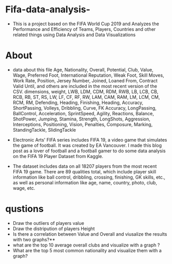 # Fifa-data-analysis-
* This is a project based on the FIFA World Cup 2019 and Analyzes the Performance and Efficiency of Teams, Players, Countries and other related things using Data Analysis and Data Visualizations
# About
* data about this file Age, Nationality, Overall, Potential, Club, Value, Wage, Preferred Foot, International Reputation, Weak Foot, Skill Moves, Work Rate, Position, Jersey Number, Joined, Loaned From, Contract Valid Until, and others are included in the most recent version of the CSV. dimensions, weight, LWB, LDM, CDM, RDM, RWB, LB, LCB, CB, RCB, RB, ST, RS, LW, LF, CF, RF, RW, LAM, CAM, RAM, LM, LCM, CM, RCM, RM, Defending, Heading, Finishing, Heading, Accuracy, ShortPassing, Volleys, Dribbling, Curve, FK Accuracy, LongPassing, BallControl, Acceleration, SprintSpeed, Agility, Reactions, Balance, ShotPower, Jumping, Stamina, Strength, LongShots, Aggression, Interceptions, Positioning, Vision, Penalties, Composure, Marking, StandingTackle, SlidingTackle

* Electronic Arts' FIFA series includes FIFA 19, a video game that simulates the game of football. It was created by EA Vancouver. I made this blog post as a lover of football and a football gamer to do some data analysis on the FIFA 19 Player Dataset from Kaggle.

* The dataset includes data on all 18207 players from the most recent FIFA 19 game. There are 89 qualities total, which include player skill information like ball control, dribbling, crossing, finishing, GK skills, etc., as well as personal information like age, name, country, photo, club, wage, etc.
# qustions
* Draw the outliers of players value
* Draw the distripution of players Height
* Is there a correlation between Value and Overall and viusalize the results with two graphs?**
* what are the top 10 average overall clubs and visualize with a graph ?
* What are the top 5 most common nationality and visualize them with a graph?


